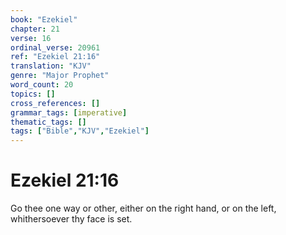 ```yaml
---
book: "Ezekiel"
chapter: 21
verse: 16
ordinal_verse: 20961
ref: "Ezekiel 21:16"
translation: "KJV"
genre: "Major Prophet"
word_count: 20
topics: []
cross_references: []
grammar_tags: [imperative]
thematic_tags: []
tags: ["Bible","KJV","Ezekiel"]
---
```


# Ezekiel 21:16

Go thee one way or other, either on the right hand, or on the left, whithersoever thy face is set.
